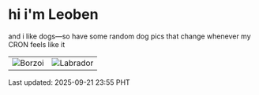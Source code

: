 # hi i'm Leoben

and i like dogs—so have some random dog pics that change whenever my CRON feels like it

|  |  |
|--------|----------|
| ![Borzoi](https://random-dog-vercel.vercel.app/api/random-borzoi?v=1758470101) | ![Labrador](https://random-dog-vercel.vercel.app/api/random-labrador?v=1758470101) |

Last updated: 2025-09-21 23:55 PHT
